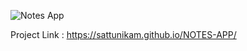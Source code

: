 ![Notes App](https://github.com/sattunikam/NOTES-APP/assets/98211397/ab3bfc57-a9dc-4cd1-b2fc-22e41ef47a32)

Project Link : https://sattunikam.github.io/NOTES-APP/
